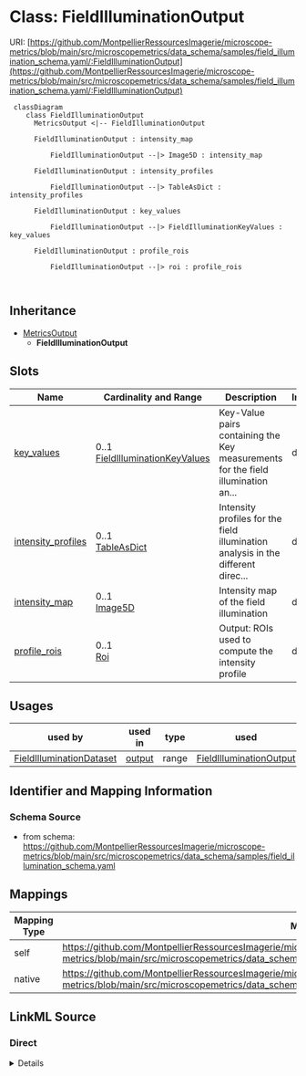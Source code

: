 # Class: FieldIlluminationOutput



URI: [https://github.com/MontpellierRessourcesImagerie/microscope-metrics/blob/main/src/microscopemetrics/data_schema/samples/field_illumination_schema.yaml/:FieldIlluminationOutput](https://github.com/MontpellierRessourcesImagerie/microscope-metrics/blob/main/src/microscopemetrics/data_schema/samples/field_illumination_schema.yaml/:FieldIlluminationOutput)




```mermaid
 classDiagram
    class FieldIlluminationOutput
      MetricsOutput <|-- FieldIlluminationOutput
      
      FieldIlluminationOutput : intensity_map
        
          FieldIlluminationOutput --|> Image5D : intensity_map
        
      FieldIlluminationOutput : intensity_profiles
        
          FieldIlluminationOutput --|> TableAsDict : intensity_profiles
        
      FieldIlluminationOutput : key_values
        
          FieldIlluminationOutput --|> FieldIlluminationKeyValues : key_values
        
      FieldIlluminationOutput : profile_rois
        
          FieldIlluminationOutput --|> roi : profile_rois
        
      
```





## Inheritance
* [MetricsOutput](MetricsOutput.md)
    * **FieldIlluminationOutput**



## Slots

| Name | Cardinality and Range | Description | Inheritance |
| ---  | --- | --- | --- |
| [key_values](key_values.md) | 0..1 <br/> [FieldIlluminationKeyValues](FieldIlluminationKeyValues.md) | Key-Value pairs containing the Key measurements for the field illumination an... | direct |
| [intensity_profiles](intensity_profiles.md) | 0..1 <br/> [TableAsDict](TableAsDict.md) | Intensity profiles for the field illumination analysis in the different direc... | direct |
| [intensity_map](intensity_map.md) | 0..1 <br/> [Image5D](Image5D.md) | Intensity map of the field illumination | direct |
| [profile_rois](profile_rois.md) | 0..1 <br/> [Roi](Roi.md) | Output: ROIs used to compute the intensity profile | direct |





## Usages

| used by | used in | type | used |
| ---  | --- | --- | --- |
| [FieldIlluminationDataset](FieldIlluminationDataset.md) | [output](output.md) | range | [FieldIlluminationOutput](FieldIlluminationOutput.md) |






## Identifier and Mapping Information







### Schema Source


* from schema: https://github.com/MontpellierRessourcesImagerie/microscope-metrics/blob/main/src/microscopemetrics/data_schema/samples/field_illumination_schema.yaml





## Mappings

| Mapping Type | Mapped Value |
| ---  | ---  |
| self | https://github.com/MontpellierRessourcesImagerie/microscope-metrics/blob/main/src/microscopemetrics/data_schema/samples/field_illumination_schema.yaml/:FieldIlluminationOutput |
| native | https://github.com/MontpellierRessourcesImagerie/microscope-metrics/blob/main/src/microscopemetrics/data_schema/samples/field_illumination_schema.yaml/:FieldIlluminationOutput |





## LinkML Source

<!-- TODO: investigate https://stackoverflow.com/questions/37606292/how-to-create-tabbed-code-blocks-in-mkdocs-or-sphinx -->

### Direct

<details>
```yaml
name: FieldIlluminationOutput
from_schema: https://github.com/MontpellierRessourcesImagerie/microscope-metrics/blob/main/src/microscopemetrics/data_schema/samples/field_illumination_schema.yaml
is_a: MetricsOutput
attributes:
  key_values:
    name: key_values
    description: Key-Value pairs containing the Key measurements for the field illumination
      analysis
    from_schema: https://github.com/MontpellierRessourcesImagerie/microscope-metrics/blob/main/src/microscopemetrics/data_schema/samples/field_illumination_schema.yaml
    rank: 1000
    multivalued: false
    range: FieldIlluminationKeyValues
  intensity_profiles:
    name: intensity_profiles
    description: Intensity profiles for the field illumination analysis in the different
      directions
    from_schema: https://github.com/MontpellierRessourcesImagerie/microscope-metrics/blob/main/src/microscopemetrics/data_schema/samples/field_illumination_schema.yaml
    rank: 1000
    range: TableAsDict
  intensity_map:
    name: intensity_map
    description: Intensity map of the field illumination
    from_schema: https://github.com/MontpellierRessourcesImagerie/microscope-metrics/blob/main/src/microscopemetrics/data_schema/samples/field_illumination_schema.yaml
    rank: 1000
    multivalued: false
    range: Image5D
  profile_rois:
    name: profile_rois
    description: 'Output: ROIs used to compute the intensity profile'
    from_schema: https://github.com/MontpellierRessourcesImagerie/microscope-metrics/blob/main/src/microscopemetrics/data_schema/samples/field_illumination_schema.yaml
    rank: 1000
    multivalued: false
    range: roi

```
</details>

### Induced

<details>
```yaml
name: FieldIlluminationOutput
from_schema: https://github.com/MontpellierRessourcesImagerie/microscope-metrics/blob/main/src/microscopemetrics/data_schema/samples/field_illumination_schema.yaml
is_a: MetricsOutput
attributes:
  key_values:
    name: key_values
    description: Key-Value pairs containing the Key measurements for the field illumination
      analysis
    from_schema: https://github.com/MontpellierRessourcesImagerie/microscope-metrics/blob/main/src/microscopemetrics/data_schema/samples/field_illumination_schema.yaml
    rank: 1000
    multivalued: false
    alias: key_values
    owner: FieldIlluminationOutput
    domain_of:
    - FieldIlluminationOutput
    range: FieldIlluminationKeyValues
  intensity_profiles:
    name: intensity_profiles
    description: Intensity profiles for the field illumination analysis in the different
      directions
    from_schema: https://github.com/MontpellierRessourcesImagerie/microscope-metrics/blob/main/src/microscopemetrics/data_schema/samples/field_illumination_schema.yaml
    rank: 1000
    alias: intensity_profiles
    owner: FieldIlluminationOutput
    domain_of:
    - FieldIlluminationOutput
    range: TableAsDict
  intensity_map:
    name: intensity_map
    description: Intensity map of the field illumination
    from_schema: https://github.com/MontpellierRessourcesImagerie/microscope-metrics/blob/main/src/microscopemetrics/data_schema/samples/field_illumination_schema.yaml
    rank: 1000
    multivalued: false
    alias: intensity_map
    owner: FieldIlluminationOutput
    domain_of:
    - FieldIlluminationOutput
    range: Image5D
  profile_rois:
    name: profile_rois
    description: 'Output: ROIs used to compute the intensity profile'
    from_schema: https://github.com/MontpellierRessourcesImagerie/microscope-metrics/blob/main/src/microscopemetrics/data_schema/samples/field_illumination_schema.yaml
    rank: 1000
    multivalued: false
    alias: profile_rois
    owner: FieldIlluminationOutput
    domain_of:
    - FieldIlluminationOutput
    range: roi

```
</details>